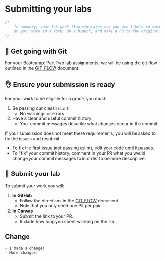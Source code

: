 # Submitting your labs

```js
/*
    In summary, your lab work flow simulates how you are likely to work out in the wild:
    do your work in a fork, on a branch, and make a PR to the original work when you're done. 
*/
```

## 💪 Get going with Git
For your Bootcamp: Part Two lab assignments, we will be using the git flow outlined in the [GIT_FLOW](GIT_FLOW.md) document.


## 👌 Ensure your submission is ready
For your work to be eligible for a grade, you must:
1. Be passing our class `eslint`
    - No warnings or errors
1. Have a clear and useful commit history
    - Your commit messages describe what changes occur in the commit

If your submission does not meet these requirements, you will be asked to fix the issues and resubmit.
- To fix the first issue (not passing eslint), edit your code until it passes.
- To "fix" your commit history, comment in your PR what you would change your commit messages to in order to be more descriptive.


## 🙌 Submit your lab
To submit your work you will:
1. **In GitHub**
    - Follow the directions in the [GIT_FLOW](GIT_FLOW.md#Submit) document.
    - Note that you only need one PR per pair.
1. **In Canvas**
    - Submit the link to your PR.
    - Include how long you spent working on the lab.


## Change
    - I made a change!
    - More changes!
